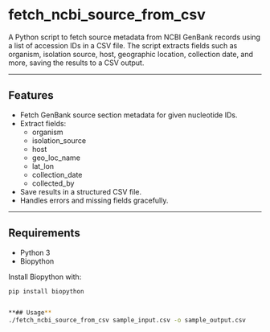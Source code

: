 # fetch_ncbi_source_from_csv

A Python script to fetch source metadata from NCBI GenBank records using a list of accession IDs in a CSV file. The script extracts fields such as organism, isolation source, host, geographic location, collection date, and more, saving the results to a CSV output.

---

## Features

- Fetch GenBank source section metadata for given nucleotide IDs.
- Extract fields:  
  - organism  
  - isolation_source  
  - host  
  - geo_loc_name  
  - lat_lon  
  - collection_date  
  - collected_by
- Save results in a structured CSV file.
- Handles errors and missing fields gracefully.

---

## Requirements

- Python 3
- Biopython

Install Biopython with:

```bash
pip install biopython


**## Usage**
./fetch_ncbi_source_from_csv sample_input.csv -o sample_output.csv


